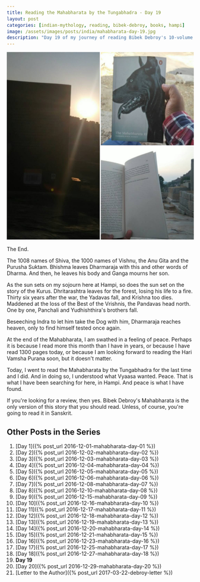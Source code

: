```yaml
---
title: Reading the Mahabharata by the Tungabhadra - Day 19
layout: post
categories: [indian-mythology, reading, bibek-debroy, books, hampi]
image: /assets/images/posts/india/mahabharata-day-19.jpg
description: "Day 19 of my journey of reading Bibek Debroy's 10-volume translation of the Mahabharata by the Tungabhadra."
---
```


![Mahabharata Day 19](/assets/images/posts/india/mahabharata-day-19.jpg)

The End.

The 1008 names of Shiva, the 1000 names of Vishnu, the Anu Gita and the Purusha
Suktam. Bhishma leaves Dharmaraja with this and other words of Dharma. And
then, he leaves his body and Ganga mourns her son.

As the sun sets on my sojourn here at Hampi, so does the sun set on the story
of the Kurus. Dhritarashtra leaves for the forest, losing his life to a fire.
Thirty six years after the war, the Yadavas fall, and Krishna too dies.
Maddened at the loss of the Best of the Vrishnis, the Pandavas head north. One
by one, Panchali and Yudhishthira's brothers fall.

Beseeching Indra to let him take the Dog with him, Dharmaraja reaches heaven,
only to find himself tested once again.

At the end of the Mahabharata, I am swathed in a feeling of peace. Perhaps it
is because I read more this month than I have in years, or because I have read
1300 pages today, or because I am looking forward to reading the Hari Vamsha
Purana soon, but it doesn't matter.

Today, I went to read the Mahabharata by the Tungabhadra for the last time and
I did. And in doing so, I understood what Vyaasa wanted. Peace. That is what I
have been searching for here, in Hampi. And peace is what I have found.

If you're looking for a review, then yes. Bibek Debroy's Mahabharata is the
only version of this story that you should read. Unless, of course, you're
going to read it in Sanskrit.

## Other Posts in the Series

1. [Day 1]({% post_url 2016-12-01-mahabharata-day-01 %})
1. [Day 2]({% post_url 2016-12-02-mahabharata-day-02 %})
1. [Day 3]({% post_url 2016-12-03-mahabharata-day-03 %})
1. [Day 4]({% post_url 2016-12-04-mahabharata-day-04 %})
1. [Day 5]({% post_url 2016-12-05-mahabharata-day-05 %})
1. [Day 6]({% post_url 2016-12-06-mahabharata-day-06 %})
1. [Day 7]({% post_url 2016-12-08-mahabharata-day-07 %})
1. [Day 8]({% post_url 2016-12-10-mahabharata-day-08 %})
1. [Day 9]({% post_url 2016-12-15-mahabharata-day-09 %})
1. [Day 10]({% post_url 2016-12-16-mahabharata-day-10 %})
1. [Day 11]({% post_url 2016-12-17-mahabharata-day-11 %})
1. [Day 12]({% post_url 2016-12-18-mahabharata-day-12 %})
1. [Day 13]({% post_url 2016-12-19-mahabharata-day-13 %})
1. [Day 14]({% post_url 2016-12-20-mahabharata-day-14 %})
1. [Day 15]({% post_url 2016-12-21-mahabharata-day-15 %})
1. [Day 16]({% post_url 2016-12-23-mahabharata-day-16 %})
1. [Day 17]({% post_url 2016-12-25-mahabharata-day-17 %})
1. [Day 18]({% post_url 2016-12-27-mahabharata-day-18 %})
1. **Day 19**
1. [Day 20]({% post_url 2016-12-29-mahabharata-day-20 %})
1. [Letter to the Author]({% post_url 2017-03-22-debroy-letter %})
